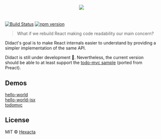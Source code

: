 <p align="center"><img src="https://cloud.githubusercontent.com/assets/1911623/25565381/339d8c36-2d9c-11e7-89ae-8f6c32adf35f.png"></p>

#
[![Build Status](https://travis-ci.org/hexacta/didact.svg?branch=master)](https://travis-ci.org/hexacta/didact) [![npm version](https://img.shields.io/npm/v/didact.svg?style=flat)](https://www.npmjs.com/package/didact)


> What if we rebuild React making code readability our main concern?  

Didact's goal is to make React internals easier to understand by providing a simpler implementation of the same API. 

Didact is still under development 🚧. Nevertheless, the current version should be able to at least support the [todo-mvc sample](https://github.com/hexacta/didact/tree/master/examples/todomvc) (ported from Preact).

## Demos
[hello-world](https://rawgit.com/hexacta/didact/master/examples/hello-world/index.html)  
[hello-world-jsx](https://rawgit.com/hexacta/didact/master/examples/hello-world-jsx/index.html)  
[todomvc](https://didact-todomvc.surge.sh)  

## License

MIT © [Hexacta](https://www.hexacta.com)
